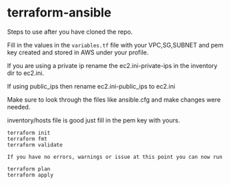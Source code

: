 # terraform-ansible

Steps to use after you have cloned the repo.


Fill in the values in the `variables.tf` file with your VPC,SG,SUBNET 
and pem key created and stored in AWS under your profile.

If you are using a private ip rename the ec2.ini-private-ips in the inventory dir to ec2.ini. 

If using public_ips then rename ec2.ini-public_ips to ec2.ini

Make sure to look through the files like ansible.cfg and make changes 
were needed.

inventory/hosts file is good just fill in the pem key with yours.


```
terraform init
terraform fmt
terraform validate 

If you have no errors, warnings or issue at this point you can now run

terraform plan
terraform apply
```
